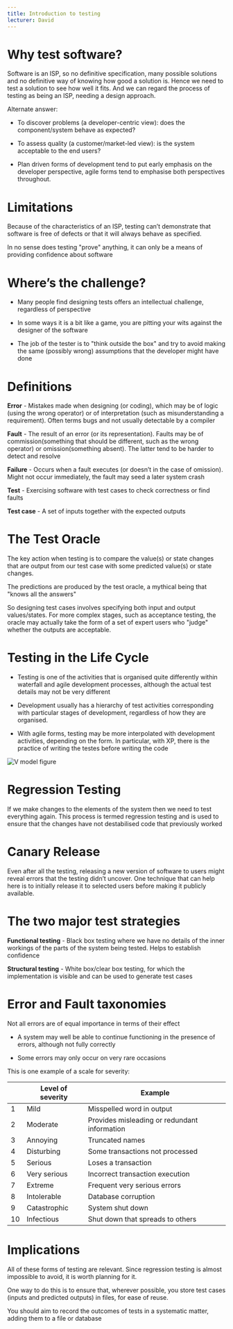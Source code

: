 ```yaml
---
title: Introduction to testing
lecturer: David
---
```


# Why test software?

Software is an ISP, so no definitive specification, many possible
solutions and no definitive way of knowing how good a solution is. Hence
we need to test a solution to see how well it fits. And we can regard
the process of testing as being an ISP, needing a design approach.

Alternate answer:

-   To discover problems (a developer-centric view): does the
    component/system behave as expected?

-   To assess quality (a customer/market-led view): is the system
    acceptable to the end users?

-   Plan driven forms of development tend to put early emphasis on the
    developer perspective, agile forms tend to emphasise both
    perspectives throughout.

# Limitations

Because of the characteristics of an ISP, testing can’t demonstrate that
software is free of defects or that it will always behave as specified.

In no sense does testing "prove" anything, it can only be a means of
providing confidence about software

# Where’s the challenge?

-   Many people find designing tests offers an intellectual challenge,
    regardless of perspective

-   In some ways it is a bit like a game, you are pitting your wits
    against the designer of the software

-   The job of the tester is to "think outside the box" and try to
    avoid making the same (possibly wrong) assumptions that the
    developer might have done

# Definitions

**Error** - Mistakes made when designing (or coding), which may be of
logic (using the wrong operator) or of interpretation (such as
misunderstanding a requirement). Often terms bugs and not usually
detectable by a compiler

**Fault** - The result of an error (or its representation). Faults may
be of commission(something that should be different, such as the wrong
operator) or omission(something absent). The latter tend to be harder to
detect and resolve

**Failure** - Occurs when a fault executes (or doesn’t in the case of
omission). Might not occur immediately, the fault may seed a later
system crash

**Test** - Exercising software with test cases to check correctness or
find faults

**Test case** - A set of inputs together with the expected outputs

# The Test Oracle

The key action when testing is to compare the value(s) or state changes
that are output from our test case with some predicted value(s) or state
changes.

The predictions are produced by the test oracle, a mythical being that
"knows all the answers"

So designing test cases involves specifying both input and output
values/states. For more complex stages, such as acceptance testing, the
oracle may actually take the form of a set of expert users who "judge"
whether the outputs are acceptable.

# Testing in the Life Cycle

-   Testing is one of the activities that is organised quite differently
    within waterfall and agile development processes, although the
    actual test details may not be very different

-   Development usually has a hierarchy of test activities corresponding
    with particular stages of development, regardless of how they are
    organised.

-   With agile forms, testing may be more interpolated with development
    activities, depending on the form. In particular, with XP, there is
    the practice of writing the testes before writing the code

![V model figure](/img/Year_2/Software_Engineering/Testing/Introduction/v-model.webp)

# Regression Testing

If we make changes to the elements of the system then we need to test
everything again. This process is termed regression testing and is used
to ensure that the changes have not destabilised code that previously
worked

# Canary Release

Even after all the testing, releasing a new version of software to users
might reveal errors that the testing didn’t uncover. One technique that
can help here is to initially release it to selected users before making
it publicly available.

# The two major test strategies

**Functional testing** - Black box testing where we have no details of
the inner workings of the parts of the system being tested. Helps to
establish confidence

**Structural testing** - White box/clear box testing, for which the
implementation is visible and can be used to generate test cases

# Error and Fault taxonomies

Not all errors are of equal importance in terms of their effect

-   A system may well be able to continue functioning in the presence of
    errors, although not fully correctly

-   Some errors may only occur on very rare occasions

This is one example of a scale for severity:

|     | Level of severity | Example                                      |
| --- | ----------------- | -------------------------------------------- |
| 1   | Mild              | Misspelled word in output                    |
| 2   | Moderate          | Provides misleading or redundant information |
| 3   | Annoying          | Truncated names                              |
| 4   | Disturbing        | Some transactions not processed              |
| 5   | Serious           | Loses a transaction                          |
| 6   | Very serious      | Incorrect transaction execution              |
| 7   | Extreme           | Frequent very serious errors                 |
| 8   | Intolerable       | Database corruption                          |
| 9   | Catastrophic      | System shut down                             |
| 10  | Infectious        | Shut down that spreads to others             |

# Implications

All of these forms of testing are relevant. Since regression testing is
almost impossible to avoid, it is worth planning for it.

One way to do this is to ensure that, wherever possible, you store test
cases (inputs and predicted outputs) in files, for ease of reuse.

You should aim to record the outcomes of tests in a systematic matter,
adding them to a file or database
